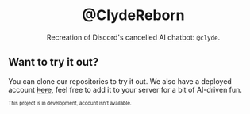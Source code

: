 <h1 align="center">@ClydeReborn</h1>
<p align="center">Recreation of Discord's cancelled AI chatbot: <code>@clyde</code>.</p>

## Want to try it out?
You can clone our repositories to try it out. We also have a deployed account [~~here~~](<https://http.cat/404>), feel free to add it to your server for a bit of AI-driven fun.

<sup><sub>This project is in development, account isn't available.</sup></sub>
